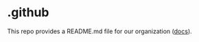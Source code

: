 # .github
This repo provides a README.md file for our organization ([docs](https://docs.github.com/en/organizations/collaborating-with-groups-in-organizations/customizing-your-organizations-profile#adding-a-public-organization-profile-readme)).
